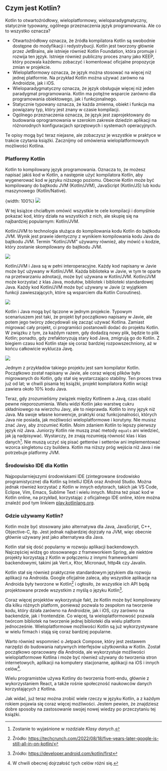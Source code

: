 ## Czym jest Kotlin?

Kotlin to otwartoźródłowy, wieloplatformowy, wieloparadygmatyczny, statycznie typowany, ogólnego przeznaczenia język programowania. Ale co to wszystko oznacza?
* Otwartoźródłowy oznacza, że źródła kompilatora Kotlin są swobodnie dostępne do modyfikacji i redystrybucji. Kotlin jest tworzony głównie przez JetBrains, ale istnieje również Kotlin Foundation, która promuje i rozwija ten język. Istnieje również publiczny proces znany jako KEEP, który pozwala każdemu zobaczyć i komentować oficjalne propozycje zmian w projekcie.
* Wieloplatformowy oznacza, że język można stosować na więcej niż jednej platformie. Na przykład Kotlin można używać zarówno na Androidzie, jak i iOS.
* Wieloparadygmatyczny oznacza, że język obsługuje więcej niż jeden paradygmat programowania. Kotlin ma potężne wsparcie zarówno dla programowania obiektowego, jak i funkcjonalnego.
* Statycznie typowany oznacza, że każda zmienna, obiekt i funkcja ma powiązany typ, który jest znany w czasie kompilacji.
* Ogólnego przeznaczenia oznacza, że język jest zaprojektowany do budowania oprogramowania w szerokim zakresie dziedzin aplikacji na różnorodnych konfiguracjach sprzętowych i systemach operacyjnych.

Te opisy mogą być teraz niejasne, ale zobaczysz je wszystkie w praktyce w trakcie czytania książki. Zacznijmy od omówienia wieloplatformowych możliwości Kotlina.

### Platformy Kotlin

Kotlin to kompilowany język programowania. Oznacza to, że możesz napisać jakiś kod w Kotlin, a następnie użyć kompilatora Kotlin, aby wygenerować kod w języku niższego poziomu. Obecnie Kotlin może być kompilowany do bajtkodu JVM (Kotlin/JVM), JavaScript (Kotlin/JS) lub kodu maszynowego (Kotlin/Native).

{width: 100%}
![](kotlin_compile_results.png)

W tej książce chciałbym omówić wszystkie te cele kompilacji i domyślnie pokazać kod, który działa na wszystkich z nich, ale skupię się na najbardziej popularnym: Kotlin/JVM.

Kotlin/JVM to technologia służąca do kompilowania kodu Kotlin do bajtkodu JVM. Wynik jest prawie identyczny z wynikiem kompilowania kodu Java do bajtkodu JVM. Termin "Kotlin/JVM" używamy również, aby mówić o kodzie, który zostanie skompilowany do bajtkodu JVM.

![](Kotlin_Java_compile.png)

Kotlin/JVM i Java są w pełni interoperacyjne. Każdy kod napisany w Javie może być używany w Kotlin/JVM. Każda biblioteka w Javie, w tym te oparte na przetwarzaniu adnotacji, może być używana w Kotlin/JVM. Kotlin/JVM może korzystać z klas Java, modułów, bibliotek i biblioteki standardowej Java. Każdy kod Kotlin/JVM może być używany w Javie (z wyjątkiem funkcji zawieszających, które są wsparciem dla Kotlin Coroutines).

![](Java_interoperability.png)

Kotlin i Java mogą być łączone w jednym projekcie. Typowym scenariuszem jest taki, że projekt był początkowo napisany w Javie, ale potem jego twórcy zdecydowali się zacząć używać Kotlina. Zamiast migrować cały projekt, ci programiści postanowili dodać do projektu Kotlin. W związku z tym, za każdym razem, gdy dodadzą nowy plik, będzie to plik Kotlin; ponadto, gdy zrefaktoryzują stary kod Java, zmigrują go do Kotlin. Z biegiem czasu kod Kotlin staje się coraz bardziej rozpowszechniony, aż w końcu całkowicie wyklucza Javę.

![](mix_Kotlin_Java.png)

Jednym z przykładów takiego projektu jest sam kompilator Kotlin. Początkowo został napisany w Javie, ale coraz więcej plików było migrowanych do Kotlin, gdy stał się wystarczająco stabilny. Ten proces trwa już od lat; w chwili pisania tej książki, projekt kompilatora Kotlin wciąż zawiera około 10% kodu Java.

Teraz, gdy zrozumieliśmy związek między Kotlinem a Javą, czas obalić pewne nieporozumienia. Wielu widzi Kotlin jako warstwę cukru składniowego na wierzchu Javy, ale to nieprawda. Kotlin to inny język niż Java. Ma swoje własne konwencje, praktyki oraz funkcjonalności, których Java nie posiada, jak możliwości wieloplatformowe i korutyny. Nie musisz znać Javy, aby zrozumieć Kotlin. Moim zdaniem Kotlin to lepszy pierwszy język niż Java. Juniorzy Kotlin nie muszą znać metody `equals` ani wiedzieć, jak ją nadpisywać. Wystarczy, że znają rozumieją równość klas i klas danych[^01_4]. Nie muszą uczyć się pisać getterów i setterów ani implementować wzorca singletonu czy buildera. Kotlin ma niższy próg wejścia niż Java i nie potrzebuje platformy JVM.

### Środowisko IDE dla Kotlin

Najpopularniejszymi środowiskami IDE (zintegrowane środowisko programistyczne) dla Kotlin są IntelliJ IDEA oraz Android Studio. Można jednak również korzystać z Kotlin w innych edytorach, takich jak VS Code, Eclipse, Vim, Emacs, Sublime Text i wielu innych. Można też pisać kod w Kotlin online, na przykład, korzystając z oficjalnego IDE online, które można znaleźć pod tym linkiem [play.kotlinlang.org](https://play.kotlinlang.org/).

### Gdzie używamy Kotlin?

Kotlin może być stosowany jako alternatywa dla Java, JavaScript, C++, Objective-C, itp. Jest jednak najbardziej dojrzały na JVM, więc obecnie głównie używany jest jako alternatywa dla Java.

Kotlin stał się dość popularny w rozwoju aplikacji backendowych. Najczęściej widzę go stosowanego z frameworkiem Spring, ale niektóre projekty korzystają z Kotlin w połączeniu z innymi frameworkami backendowymi, takimi jak Vert.x, Ktor, Micronaut, http4k czy Javalin.

Kotlin stał się również praktycznie standardowym językiem dla rozwoju aplikacji na Androida. Google oficjalnie zaleca, aby wszystkie aplikacje na Androida były tworzone w Kotlin[^01_1] i ogłosiło, że wszystkie ich API będą projektowane przede wszystkim z myślą o języku Kotlin[^01_2].

Coraz więcej projektów wykorzystuje fakt, że Kotlin może być kompilowany dla kilku różnych platform, ponieważ pozwala to zespołom na tworzenie kodu, który działa zarówno na Androidzie, jak i iOS, czy zarówno na backendzie, jak i frontendzie. Co więcej, ta wieloplatformowość pozwala twórcom bibliotek na tworzenie jednej biblioteki dla wielu platform jednocześnie. Wieloplatformowe możliwości Kotlin są już wykorzystywane w wielu firmach i stają się coraz bardziej popularne.

Warto również wspomnieć o Jetpack Compose, który jest zestawem narzędzi do budowania natywnych interfejsów użytkownika w Kotlin. Został początkowo opracowany dla Androida, ale wykorzystuje możliwości wieloplatformowe Kotlina i może być również używany do tworzenia stron internetowych, aplikacji na komputery stacjonarne, aplikacji na iOS i innych celów[^01_3].

Wielu programistów używa Kotliny do tworzenia front-endu, głównie z wykorzystaniem React, a także rośnie społeczność naukowców danych korzystających z Kotlina.

Jak widać, już teraz można zrobić wiele rzeczy w języku Kotlin, a z każdym rokiem pojawia się coraz więcej możliwości. Jestem pewien, że znajdziesz dobre sposoby na zastosowanie swojej nowej wiedzy po przeczytaniu tej książki.

[^01_1]: Źródło: https://techcrunch.com/2022/08/18/five-years-later-google-is-still-all-in-on-kotlin/
[^01_2]: Źródło: https://developer.android.com/kotlin/first
[^01_3]: W chwili obecnej dojrzałość tych celów różni się.
[^01_4]: Zostanie to wyjaśnione w rozdziale *Klasy danych*.
